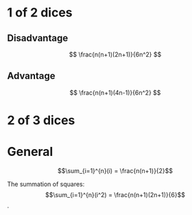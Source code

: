 
# 1 of 2 dices


## Disadvantage
$$ \frac{n(n+1)(2n+1)}{6n^2} $$

## Advantage

$$ \frac{n(n+1)(4n-1)}{6n^2} $$

# 2 of 3 dices


# General


$$\sum_{i=1}^{n}(i) = \frac{n(n+1)}{2}$$

The summation of squares:
 $$\sum_{i=1}^{n}(i^2) = \frac{n(n+1)(2n+1)}{6}$$.

